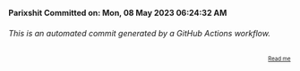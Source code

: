 **Parixshit Committed on: Mon, 08 May 2023 06:24:32 AM** <!-- c2fabac8-1073-48fd-a8b7-5effff110ba2 -->

###### This is an automated commit generated by a GitHub Actions workflow.

<div align="right"><sub><sup><a href="https://github.com/Parixshit/AutoCommit.git">Read me</a></sup></sub></div>
